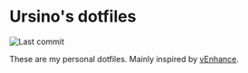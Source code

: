 # Ursino's dotfiles

![Last commit](https://img.shields.io/github/last-commit/phsh-urs/dotfiles)

These are my personal dotfiles. Mainly inspired by [vEnhance](https://github.com/vEnhance/dotfiles).
